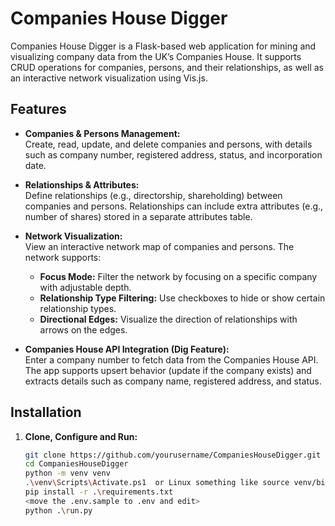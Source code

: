 # Companies House Digger

Companies House Digger is a Flask-based web application for mining and visualizing company data from the UK’s Companies House. It supports CRUD operations for companies, persons, and their relationships, as well as an interactive network visualization using Vis.js.

## Features

- **Companies & Persons Management:**  
  Create, read, update, and delete companies and persons, with details such as company number, registered address, status, and incorporation date.

- **Relationships & Attributes:**  
  Define relationships (e.g., directorship, shareholding) between companies and persons. Relationships can include extra attributes (e.g., number of shares) stored in a separate attributes table.

- **Network Visualization:**  
  View an interactive network map of companies and persons. The network supports:
  - **Focus Mode:** Filter the network by focusing on a specific company with adjustable depth.
  - **Relationship Type Filtering:** Use checkboxes to hide or show certain relationship types.
  - **Directional Edges:** Visualize the direction of relationships with arrows on the edges.

- **Companies House API Integration (Dig Feature):**  
  Enter a company number to fetch data from the Companies House API. The app supports upsert behavior (update if the company exists) and extracts details such as company name, registered address, and status.

## Installation

1. **Clone, Configure and Run:**

   ```bash
   git clone https://github.com/yourusername/CompaniesHouseDigger.git
   cd CompaniesHouseDigger
   python -m venv venv
   .\venv\Scripts\Activate.ps1  or Linux something like source venv/bin/activate
   pip install -r .\requirements.txt
   <move the .env.sample to .env and edit>
   python .\run.py
